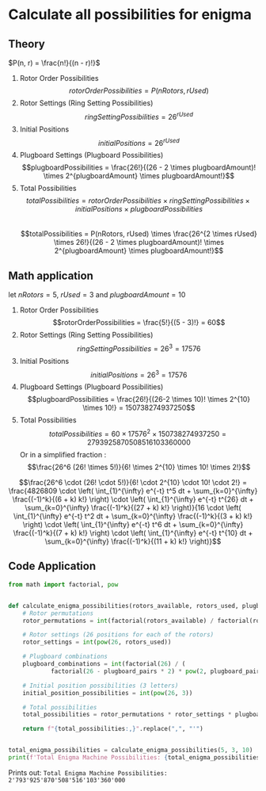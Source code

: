 # Calculate all possibilities for enigma

## Theory
$P(n, r) = \frac{n!}{(n - r)!}$
1. Rotor Order Possibilities
$$rotorOrderPossibilities = P(nRotors, rUsed)$$
2. Rotor Settings (Ring Setting Possibilities)
$$ringSettingPossibilities = 26^{rUsed}$$
3. Initial Positions
$$initialPositions = 26^{rUsed}$$
4. Plugboard Settings (Plugboard Possibilities)
$$plugboardPossibilities = \frac{26!}{(26 - 2 \times plugboardAmount)! \times 2^{plugboardAmount} \times plugboardAmount!}$$
5. Total Possibilities
$$totalPossibilities = rotorOrderPossibilities \times ringSettingPossibilities \times initialPositions \times plugboardPossibilities$$\
$$totalPossibilities = P(nRotors, rUsed) \times \frac{26^{2 \times rUsed} \times 26!}{(26 - 2 \times plugboardAmount)! \times 2^{plugboardAmount} \times plugboardAmount!}$$

## Math application
$\text{let } nRotors = 5\text{, } rUsed = 3 \text{ and } plugboardAmount = 10$
1. Rotor Order Possibilities
$$rotorOrderPossibilities = \frac{5!}{(5 - 3)!} = 60$$
2. Rotor Settings (Ring Setting Possibilities)
$$ringSettingPossibilities = 26^{3} = 17576$$
3. Initial Positions
$$initialPositions = 26^{3} = 17576$$
4. Plugboard Settings (Plugboard Possibilities)
$$plugboardPossibilities = \frac{26!}{(26-2 \times 10)! \times 2^{10} \times 10!} = 150738274937250$$
5. Total Possibilities
$$totalPossibilities = 60 \times 17576^2 \times 150738274937250 = 2793925870508516103360000$$
Or in a simplified fraction :
$$\frac{26^6 (26! \times 5!)}{6! \times 2^{10} \times 10! \times 2!}$$

$$\frac{26^6 \cdot (26! \cdot 5!)}{6! \cdot 2^{10} \cdot 10! \cdot 2!} = \frac{4826809 \cdot \left( \int_{1}^{\infty} e^{-t} t^5 dt + \sum_{k=0}^{\infty} \frac{(-1)^k}{(6 + k) k!} \right) \cdot \left( \int_{1}^{\infty} e^{-t} t^{26} dt + \sum_{k=0}^{\infty} \frac{(-1)^k}{(27 + k) k!} \right)}{16 \cdot \left( \int_{1}^{\infty} e^{-t} t^2 dt + \sum_{k=0}^{\infty} \frac{(-1)^k}{(3 + k) k!} \right) \cdot \left( \int_{1}^{\infty} e^{-t} t^6 dt + \sum_{k=0}^{\infty} \frac{(-1)^k}{(7 + k) k!} \right) \cdot \left( \int_{1}^{\infty} e^{-t} t^{10} dt + \sum_{k=0}^{\infty} \frac{(-1)^k}{(11 + k) k!} \right)}$$

## Code Application

```python
from math import factorial, pow


def calculate_enigma_possibilities(rotors_available, rotors_used, plugboard_pairs):
    # Rotor permutations
    rotor_permutations = int(factorial(rotors_available) / factorial(rotors_available - rotors_used))

    # Rotor settings (26 positions for each of the rotors)
    rotor_settings = int(pow(26, rotors_used))

    # Plugboard combinations
    plugboard_combinations = int(factorial(26) / (
            factorial(26 - plugboard_pairs * 2) * pow(2, plugboard_pairs) * factorial(plugboard_pairs)))

    # Initial position possibilities (3 letters)
    initial_position_possibilities = int(pow(26, 3))

    # Total possibilities
    total_possibilities = rotor_permutations * rotor_settings * plugboard_combinations * initial_position_possibilities

    return f"{total_possibilities:,}".replace(",", "'")


total_enigma_possibilities = calculate_enigma_possibilities(5, 3, 10)
print(f'Total Enigma Machine Possibilities: {total_enigma_possibilities}')
```
Prints out: `Total Enigma Machine Possibilities: 2'793'925'870'508'516'103'360'000`